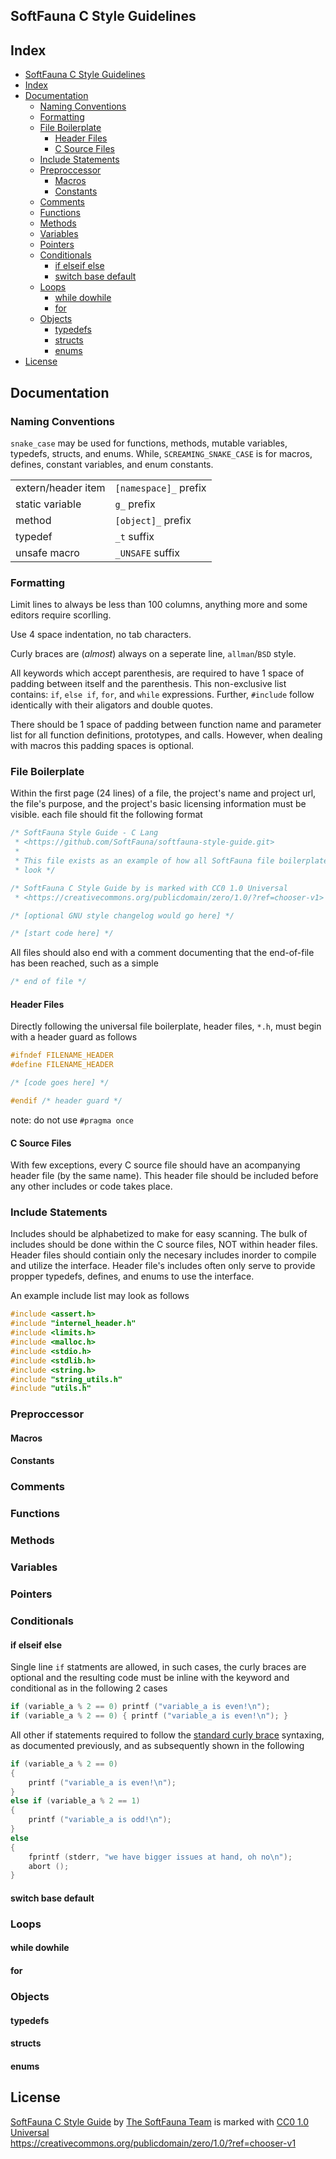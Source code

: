 ## SoftFauna C Style Guidelines

## Index

- [SoftFauna C Style Guidelines](#softfauna-c-style-guidelines)
- [Index](#index)
- [Documentation](#documentation)
  - [Naming Conventions](#naming-conventions)
  - [Formatting](#formatting)
  - [File Boilerplate](#file-boilerplate)
    - [Header Files](#header-files)
    - [C Source Files](#c-source-files)
  - [Include Statements](#include-statements)
  - [Preproccessor](#preproccessor)
    - [Macros](#macros)
    - [Constants](#constants)
  - [Comments](#comments)
  - [Functions](#functions)
  - [Methods](#methods)
  - [Variables](#variables)
  - [Pointers](#pointers)
  - [Conditionals](#conditionals)
    - [if elseif else](#if-elseif-else)
    - [switch base default](#switch-base-default)
  - [Loops](#loops)
    - [while dowhile](#while-dowhile)
    - [for](#for)
  - [Objects](#objects)
    - [typedefs](#typedefs)
    - [structs](#structs)
    - [enums](#enums)
- [License](#license)

## Documentation

### Naming Conventions

`snake_case` may be used for functions, methods, mutable variables, typedefs, structs, and enums.
While, `SCREAMING_SNAKE_CASE` is for macros, defines, constant variables, and enum constants.

| | |
|:------------------- |:------------------------- |
| extern/header item  | `[namespace]_` prefix     |
| static variable     | `g_` prefix               |
| method              | `[object]_` prefix        |
| typedef             | `_t` suffix               |
| unsafe macro        | `_UNSAFE` suffix          |

### Formatting

Limit lines to always be less than 100 columns, anything more and some editors require scorlling.

Use 4 space indentation, no tab characters.

Curly braces are (*almost*) always on a seperate line, `allman`/`BSD` style.

All keywords which accept parenthesis, are required to have 1 space of padding between itself and the parenthesis. This non-exclusive list contains: `if`, `else if`, `for`, and `while` expressions. Further, `#include` follow identically with their aligators and double quotes.

There should be 1 space of padding between function name and parameter list for all function definitions, prototypes, and calls. However, when dealing with macros this padding spaces is optional.

### File Boilerplate

Within the first page (24 lines) of a file, the project's name and project url, the file's purpose, and the project's basic licensing information must be visible. each file should fit the following format

``` C
/* SoftFauna Style Guide - C Lang
 * <https://github.com/SoftFauna/softfauna-style-guide.git>
 *
 * This file exists as an example of how all SoftFauna file boilerplate should
 * look */

/* SoftFauna C Style Guide by is marked with CC0 1.0 Universal
 * <https://creativecommons.org/publicdomain/zero/1.0/?ref=chooser-v1> */

/* [optional GNU style changelog would go here] */

/* [start code here] */
```

All files should also end with a comment documenting that the end-of-file has been reached, such as a simple

``` C
/* end of file */
```

#### Header Files

Directly following the universal file boilerplate, header files, `*.h`, must begin with a header guard as follows

``` C
#ifndef FILENAME_HEADER
#define FILENAME_HEADER

/* [code goes here] */

#endif /* header guard */
```

note: do not use `#pragma once`

#### C Source Files

With few exceptions, every C source file should have an acompanying header file (by the same name). This header file should be included before any other includes or code takes place.

### Include Statements

Includes should be alphabetized to make for easy scanning. The bulk of includes should be done within the C source files, NOT within header files. Header files should contiain only the necesary includes inorder to compile and utilize the interface. Header file's includes often only serve to provide propper typedefs, defines, and enums to use the interface. 

An example include list may look as follows

``` C
#include <assert.h>
#include "internel_header.h"
#include <limits.h>
#include <malloc.h>
#include <stdio.h>
#include <stdlib.h>
#include <string.h>
#include "string_utils.h"
#include "utils.h"
```

### Preproccessor

#### Macros

#### Constants

### Comments

### Functions

### Methods

### Variables

### Pointers

### Conditionals

#### if elseif else

Single line `if` statments are allowed, in such cases, the curly braces are optional and the resulting code must be inline with the keyword and conditional as in the following 2 cases

``` C
if (variable_a % 2 == 0) printf ("variable_a is even!\n");
if (variable_a % 2 == 0) { printf ("variable_a is even!\n"); }
``` 

All other if statements required to follow the [standard curly brace](#formatting) syntaxing, as documented previously, and as subsequently shown in the following
``` C
if (variable_a % 2 == 0)
{
    printf ("variable_a is even!\n");
}
else if (variable_a % 2 == 1)
{
    printf ("variable_a is odd!\n");
}
else
{
    fprintf (stderr, "we have bigger issues at hand, oh no\n");
    abort ();
}
```


#### switch base default

### Loops

#### while dowhile

#### for

### Objects

#### typedefs

#### structs

#### enums

## License

[SoftFauna C Style Guide](https://github.com/SoftFauna/softfauna-style-guide.git) by [The SoftFauna Team](https://github.com/SoftFauna) is marked with [CC0 1.0 Universal](https://creativecommons.org/publicdomain/zero/1.0/?ref=chooser-v1)  
<https://creativecommons.org/publicdomain/zero/1.0/?ref=chooser-v1>
